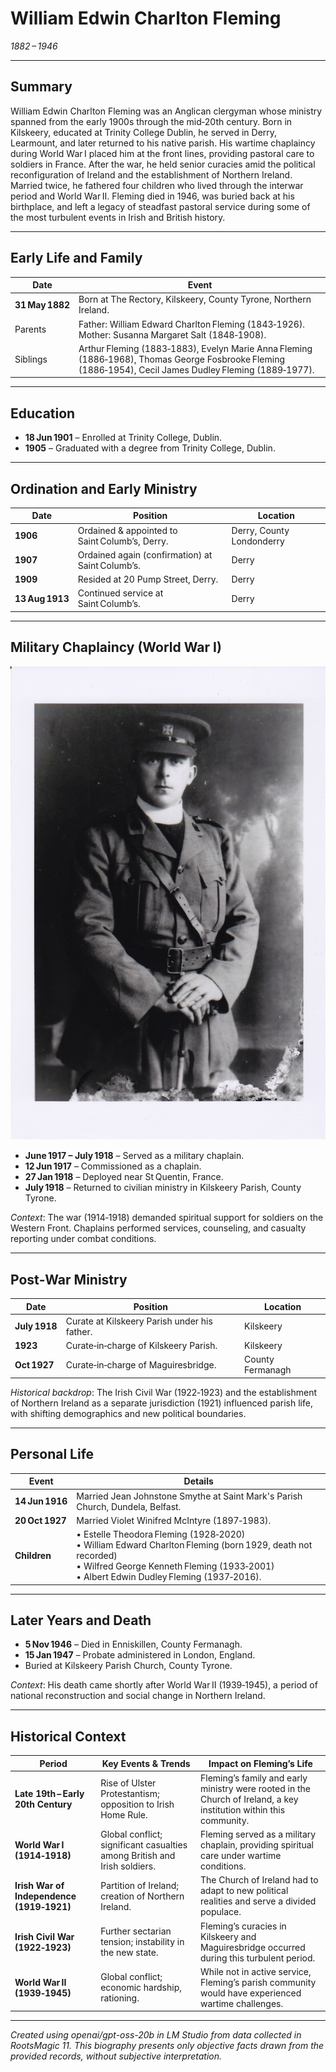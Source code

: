 # William Edwin Charlton Fleming  
*1882 – 1946*  

---

## Summary

William Edwin Charlton Fleming was an Anglican clergyman whose ministry spanned from the early 1900s through the mid‑20th century. Born in Kilskeery, educated at Trinity College Dublin, he served in Derry, Learmount, and later returned to his native parish. His wartime chaplaincy during World War I placed him at the front lines, providing pastoral care to soldiers in France. After the war, he held senior curacies amid the political reconfiguration of Ireland and the establishment of Northern Ireland. Married twice, he fathered four children who lived through the interwar period and World War II. Fleming died in 1946, was buried back at his birthplace, and left a legacy of steadfast pastoral service during some of the most turbulent events in Irish and British history.

---

## Early Life and Family

| Date | Event |
|------|-------|
| **31 May 1882** | Born at The Rectory, Kilskeery, County Tyrone, Northern Ireland. |
| Parents | Father: William Edward Charlton Fleming (1843‑1926).<br>Mother: Susanna Margaret Salt (1848‑1908). |
| Siblings | Arthur Fleming (1883‑1883), Evelyn Marie Anna Fleming (1886‑1968), Thomas George Fosbrooke Fleming (1886‑1954), Cecil James Dudley Fleming (1889‑1977). |

---

## Education

- **18 Jun 1901** – Enrolled at Trinity College, Dublin.  
- **1905** – Graduated with a degree from Trinity College, Dublin.

---

## Ordination and Early Ministry

| Date | Position | Location |
|------|----------|----------|
| **1906** | Ordained & appointed to Saint Columb’s, Derry. | Derry, County Londonderry |
| **1907** | Ordained again (confirmation) at Saint Columb’s. | Derry |
| **1909** | Resided at 20 Pump Street, Derry. | Derry |
| **13 Aug 1913** | Continued service at Saint Columb’s. | Derry |

---

## Military Chaplaincy (World War I)

![Chaplain](assets/FlemingWEC1882/Fleming,%20William%20Edwin%20Charlton%201882-1946%201917%20in%20uniform%20copy.jpg)

- **June 1917 – July 1918** – Served as a military chaplain.  
- **12 Jun 1917** – Commissioned as a chaplain.  
- **27 Jan 1918** – Deployed near St Quentin, France.  
- **July 1918** – Returned to civilian ministry in Kilskeery Parish, County Tyrone.

*Context*: The war (1914‑1918) demanded spiritual support for soldiers on the Western Front. Chaplains performed services, counseling, and casualty reporting under combat conditions.

---

## Post‑War Ministry

| Date | Position | Location |
|------|----------|----------|
| **July 1918** | Curate at Kilskeery Parish under his father. | Kilskeery |
| **1923** | Curate‑in‑charge of Kilskeery Parish. | Kilskeery |
| **Oct 1927** | Curate‑in‑charge of Maguiresbridge. | County Fermanagh |

*Historical backdrop*: The Irish Civil War (1922‑1923) and the establishment of Northern Ireland as a separate jurisdiction (1921) influenced parish life, with shifting demographics and new political boundaries.

---

## Personal Life

| Event | Details |
|-------|---------|
| **14 Jun 1916** | Married Jean Johnstone Smythe at Saint Mark's Parish Church, Dundela, Belfast. |
| **20 Oct 1927** | Married Violet Winifred McIntyre (1897‑1983). |
| **Children** | • Estelle Theodora Fleming (1928‑2020)  <br>• William Edward Charlton Fleming (born 1929, death not recorded)  <br>• Wilfred George Kenneth Fleming (1933‑2001)  <br>• Albert Edwin Dudley Fleming (1937‑2016). |

---

## Later Years and Death

- **5 Nov 1946** – Died in Enniskillen, County Fermanagh.  
- **15 Jan 1947** – Probate administered in London, England.  
- Buried at Kilskeery Parish Church, County Tyrone.

*Context*: His death came shortly after World War II (1939‑1945), a period of national reconstruction and social change in Northern Ireland.

---

## Historical Context

| Period | Key Events & Trends | Impact on Fleming’s Life |
|--------|---------------------|--------------------------|
| **Late 19th – Early 20th Century** | Rise of Ulster Protestantism; opposition to Irish Home Rule. | Fleming’s family and early ministry were rooted in the Church of Ireland, a key institution within this community. |
| **World War I (1914‑1918)** | Global conflict; significant casualties among British and Irish soldiers. | Fleming served as a military chaplain, providing spiritual care under wartime conditions. |
| **Irish War of Independence (1919‑1921)** | Partition of Ireland; creation of Northern Ireland. | The Church of Ireland had to adapt to new political realities and serve a divided populace. |
| **Irish Civil War (1922‑1923)** | Further sectarian tension; instability in the new state. | Fleming’s curacies in Kilskeery and Maguiresbridge occurred during this turbulent period. |
| **World War II (1939‑1945)** | Global conflict; economic hardship, rationing. | While not in active service, Fleming’s parish community would have experienced wartime challenges. |

---



*Created using openai/gpt-oss-20b in LM Studio from data collected in RootsMagic 11. 
This biography presents only objective facts drawn from the provided records, without subjective interpretation.*